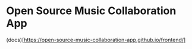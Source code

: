 # Open Source Music Collaboration App

(docs)[https://open-source-music-collaboration-app.github.io/frontend/]
